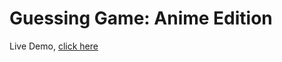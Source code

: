 # Guessing Game: Anime Edition

Live Demo, [click here](https://litwix.github.io/Guessing-Game-Anime/)
